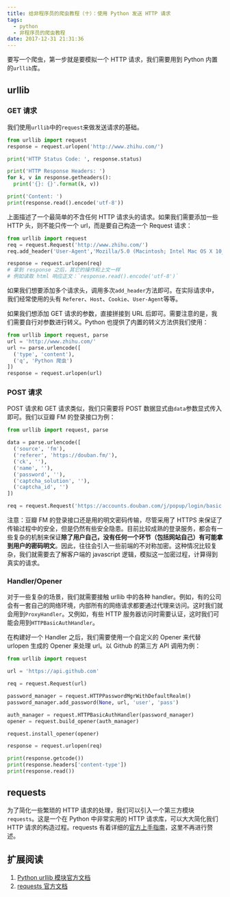 ```yaml
---
title: 给非程序员的爬虫教程（十）：使用 Python 发送 HTTP 请求
tags:
  - python
  - 非程序员的爬虫教程
date: 2017-12-31 21:31:36
---
```

要写一个爬虫，第一步就是要模拟一个 HTTP 请求，我们需要用到 Python 内置的`urllib`库。

<!-- more -->
## urllib
### GET 请求
我们使用`urllib`中的`request`来做发送请求的基础。
```python
from urllib import request
response = request.urlopen('http://www.zhihu.com/')

print('HTTP Status Code: ', response.status)

print('HTTP Response Headers: ')
for k, v in response.getheaders():
  print('{}: {}'.format(k, v))

print('Content: ')
print(response.read().encode('utf-8'))
```
上面描述了一个最简单的不含任何 HTTP 请求头的请求。如果我们需要添加一些 HTTP 头，则不能只传一个 url，而是要自己构造一个 Request 请求：
```python
from urllib import request
req = request.Request('http://www.zhihu.com/')
req.add_header('User-Agent','Mozilla/5.0 (Macintosh; Intel Mac OS X 10_11_6) AppleWebKit/537.36 (KHTML, like Gecko) Chrome/62.0.3202.94 Safari/537.36')

response = request.urlopen(req)
# 拿到 response 之后，其它的操作和上文一样
# 例如读取 html 响应正文：`response.read().encode('utf-8')`
```
如果我们想要添加多个请求头，调用多次`add_header`方法即可。在实际请求中，我们经常使用的头有 `Referer`、`Host`、`Cookie`、`User-Agent`等等。

如果我们想添加 GET 请求的参数，直接拼接到 URL 后即可。需要注意的是，我们需要自行对参数进行转义。Python 也提供了内置的转义方法供我们使用：
```python
from urllib import request, parse
url = 'http://www.zhihu.com/'
url += parse.urlencode([
  ('type', 'content'),
  ('q', 'Python 爬虫')
])
response = request.urlopen(url)
```

### POST 请求
POST 请求和 GET 请求类似，我们只需要将 POST 数据显式由`data`参数显式传入即可。我们以豆瓣 FM 的登录接口为例：
```python
from urllib import request, parse

data = parse.urlencode([
  ('source', 'fm'),
  ('referer', 'https://douban.fm/'),
  ('ck', ''),
  ('name', ''),
  ('password', ''),
  ('captcha_solution', ''),
  ('captcha_id', '')
])

req = request.Request('https://accounts.douban.com/j/popup/login/basic')
```
注意：豆瓣 FM 的登录接口还是用的明文密码传输，尽管采用了 HTTPS 来保证了传输过程中的安全，但是仍然有些安全隐患。目前比较成熟的登录服务，都会有一些复杂的机制来保证**除了用户自己，没有任何一个环节（包括网站自己）有可能拿到用户的密码明文**。因此，往往会引入一些前端的不对称加密。这种情况比较复杂，我们就需要去了解客户端的 javascript 逻辑，模拟这一加密过程，计算得到真实的请求。

### Handler/Opener
对于一些复杂的场景，我们就需要接触 urllib 中的各种 handler。例如，有的公司会有一套自己的网络环境，内部所有的网络请求都要通过代理来访问。这时我们就会用到`ProxyHandler`。又例如，有些 HTTP 服务器访问时需要认证，这时我们可能会用到`HTTPBasicAuthHandler`。

在构建好一个 Handler 之后，我们需要使用一个自定义的 Opener 来代替 urlopen 生成的 Opener 来处理 url。以 Github 的第三方 API 调用为例：
```python
from urllib import request

url = 'https://api.github.com'

req = request.Request(url)

password_manager = request.HTTPPasswordMgrWithDefaultRealm()
password_manager.add_password(None, url, 'user', 'pass')

auth_manager = request.HTTPBasicAuthHandler(password_manager)
opener = request.build_opener(auth_manager)

request.install_opener(opener)

response = request.urlopen(req)

print(response.getcode())
print(response.headers['content-type'])
print(response.read())
```

## requests
为了简化一些繁琐的 HTTP 请求的处理，我们可以引入一个第三方模块`requests`。这是一个在 Python 中非常实用的 HTTP 请求库，可以大大简化我们 HTTP 请求的构造过程。requests 有着详细的[官方上手指南](http://docs.python-requests.org/zh_CN/latest/user/quickstart.html)，这里不再进行赘述。

## 扩展阅读
1. [Python urllib 模块官方文档](https://docs.python.org/3/library/urllib.request.html)
2. [requests 官方文档](http://docs.python-requests.org/zh_CN/latest/index.html)
